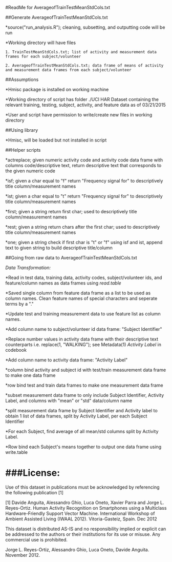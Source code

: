  
#ReadMe for AverageofTrainTestMeanStdCols.txt

##Generate AverageofTrainTestMeanStdCols.txt

*source("run_analysis.R"); cleaning, subsetting, and outputting code will be run

*Working directory will have files

	1. TrainTestMeanStdCols.txt; list of activity and measurement data frames for each subject/volunteer

	2. AverageofTrainTestMeanStdCols.txt; data frame of means of activity and measurement data frames from each subject/volunteer


##Assumptions

*Hmisc package is installed on working machine

*Working directory of script has folder ./UCI HAR Dataset containing the relevant training, testing, subject, activity, and feature data as of 03/21/2015

*User and script have permission to write/create new files in working directory

##Using library

*Hmisc, will be loaded but not installed in script

##Helper scripts

*actreplace; given numeric activity code and activity code data frame with columns code/descriptive text, return descriptive text that corresponds to the given numeric code

*isf; given a char equal to "f" return "Frequency signal for" to descriptively title column/measurement names

*ist; given a char equal to "t" return "Frequency signal for" to descriptively title column/measurement names

*first; given a string return first char; used to descriptively title column/measurement names

*rest; given a string return chars after the first char; used to descriptively title column/measurement names

*one; given a string check if first char is "t" or "f" using isf and ist, append text to given string to build descriptive title/column



##Going from raw data to AverageofTrainTestMeanStdCols.txt

*Data Transformation:*

*Read in test data, training data, activity codes, subject/volunteer ids, and feature/column names as data frames using *read.table*

*Saved single column from feature data frame as a list to be used as column names. Clean feature names of special characters and seperate terms by a "."

*Update test and training measurement data to use feature list as column names.

*Add column name to subject/volunteer id data frame: "Subject Identifier"

*Replace number values in activity data frame with their descriptive text counterparts i.e. replace(1, "WALKING"); see Metadata(1) *Activity Label* in codebook

*Add column name to activity data frame: "Activity Label"

*column bind activity and subject id with test/train measurement data frame to make one data frame

*row bind test and train data frames to make one measurement data frame

*subset measurement data frame to only include Subject Identifier, Activity Label, and columns with "mean" or "std" data/column name

*split measurement data frame by Subject Identifier and Activity label to obtain 1 list of data frames, split by Activity Label, per each Subject Identifier

*For each Subject, find average of all mean/std columns split by Activity Label.

*Row bind each Subject's means together to output one data frame using write.table

###License:
========
Use of this dataset in publications must be acknowledged by referencing the following publication [1] 

[1] Davide Anguita, Alessandro Ghio, Luca Oneto, Xavier Parra and Jorge L. Reyes-Ortiz. Human Activity Recognition on Smartphones using a Multiclass Hardware-Friendly Support Vector Machine. International Workshop of Ambient Assisted Living (IWAAL 2012). Vitoria-Gasteiz, Spain. Dec 2012

This dataset is distributed AS-IS and no responsibility implied or explicit can be addressed to the authors or their institutions for its use or misuse. Any commercial use is prohibited.

Jorge L. Reyes-Ortiz, Alessandro Ghio, Luca Oneto, Davide Anguita. November 2012.
